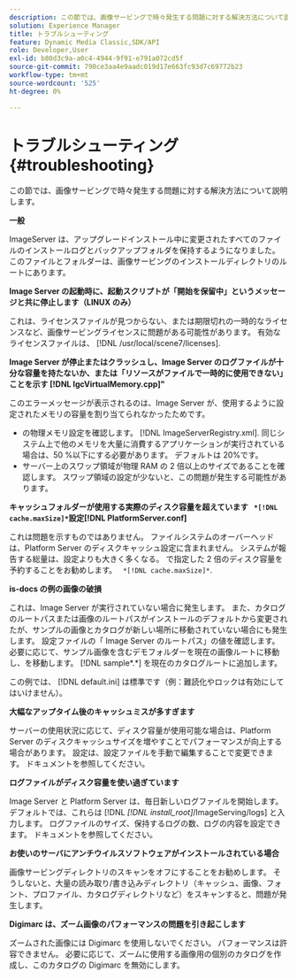 ```yaml
---
description: この節では、画像サービングで時々発生する問題に対する解決方法について説明します。
solution: Experience Manager
title: トラブルシューティング
feature: Dynamic Media Classic,SDK/API
role: Developer,User
exl-id: b80d3c9a-a0c4-4944-9f91-e791a072cd5f
source-git-commit: 790ce3aa4e9aadc019d17e663fc93d7c69772b23
workflow-type: tm+mt
source-wordcount: '525'
ht-degree: 0%

---
```


# トラブルシューティング{#troubleshooting}

この節では、画像サービングで時々発生する問題に対する解決方法について説明します。

**一般**

ImageServer は、アップグレードインストール中に変更されたすべてのファイルのインストールログとバックアップフォルダを保持するようになりました。 このファイルとフォルダーは、画像サービングのインストールディレクトリのルートにあります。

**Image Server の起動時に、起動スクリプトが「開始を保留中」というメッセージと共に停止します（LINUX のみ）**

これは、ライセンスファイルが見つからない、または期限切れの一時的なライセンスなど、画像サービングライセンスに問題がある可能性があります。 有効なライセンスファイルは、 [!DNL /usr/local/scene7/licenses].

**Image Server が停止またはクラッシュし、Image Server のログファイルが十分な容量を持たないか、または「リソースがファイルで一時的に使用できない」ことを示す [!DNL IgcVirtualMemory.cpp]&quot;**

このエラーメッセージが表示されるのは、Image Server が、使用するように設定されたメモリの容量を割り当てられなかったためです。

* の物理メモリ設定を確認します。 [!DNL ImageServerRegistry.xml]. 同じシステム上で他のメモリを大量に消費するアプリケーションが実行されている場合は、50 %以下にする必要があります。 デフォルトは 20%です。
* サーバー上のスワップ領域が物理 RAM の 2 倍以上のサイズであることを確認します。 スワップ領域の設定が少ないと、この問題が発生する可能性があります。

**キャッシュフォルダーが使用する実際のディスク容量を超えています ` *[!DNL cache.maxSize]*`設定[!DNL PlatformServer.conf]**

これは問題を示すものではありません。 ファイルシステムのオーバーヘッドは、Platform Server のディスクキャッシュ設定に含まれません。 システムが報告する総量は、設定よりも大きく多くなる。 で指定した 2 倍のディスク容量を予約することをお勧めします。 ` *[!DNL cache.maxSize]*`.

**is-docs の例の画像の破損**

これは、Image Server が実行されていない場合に発生します。 また、カタログのルートパスまたは画像のルートパスがインストールのデフォルトから変更されたが、サンプルの画像とカタログが新しい場所に移動されていない場合にも発生します。 設定ファイルの「 Image Server のルートパス」の値を確認します。 必要に応じて、サンプル画像を含むデモフォルダーを現在の画像ルートに移動し、を移動します。 [!DNL sample*.*] を現在のカタログルートに追加します。

この例では、 [!DNL default.ini] は標準です（例：難読化やロックは有効にしてはいけません）。

**大幅なアップタイム後のキャッシュミスが多すぎます**

サーバーの使用状況に応じて、ディスク容量が使用可能な場合は、Platform Server のディスクキャッシュサイズを増やすことでパフォーマンスが向上する場合があります。 設定は、設定ファイルを手動で編集することで変更できます。 ドキュメントを参照してください。

**ログファイルがディスク容量を使い過ぎています**

Image Server と Platform Server は、毎日新しいログファイルを開始します。 デフォルトでは、これらは [!DNL *[!DNL install_root]*/ImageServing/logs] と入力します。 ログファイルのサイズ、保持するログの数、ログの内容を設定できます。 ドキュメントを参照してください。

**お使いのサーバにアンチウイルスソフトウェアがインストールされている場合**

画像サービングディレクトリのスキャンをオフにすることをお勧めします。 そうしないと、大量の読み取り/書き込みディレクトリ（キャッシュ、画像、フォント、プロファイル、カタログディレクトリなど）をスキャンすると、問題が発生します。

**Digimarc は、ズーム画像のパフォーマンスの問題を引き起こします**

ズームされた画像には Digimarc を使用しないでください。 パフォーマンスは許容できません。 必要に応じて、ズームに使用する画像用の個別のカタログを作成し、このカタログの Digimarc を無効にします。
